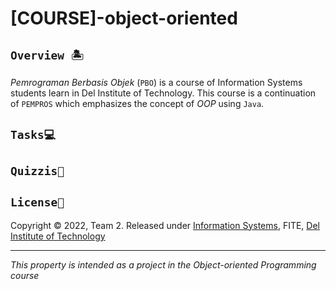 # [COURSE]-object-oriented

## `Overview 🏝`
_Pemrograman Berbasis Objek_ (`PBO`) is a course of Information Systems students learn in Del Institute of Technology. This course is a continuation of `PEMPROS` which emphasizes the concept of *OOP* using `Java`.

## `Tasks💻`

## `Quizzis📜`

## `License📜`
Copyright © 2022, Team 2. Released under [Information Systems](https://www.del.ac.id/?page_id=3534), FITE, [Del Institute of Technology](https://www.del.ac.id/)
***
_This property is intended as a project in the Object-oriented Programming course_
